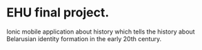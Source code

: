 # EHU final project.

Ionic mobile application about history which tells the history about Belarusian identity formation in the early 20th century.
